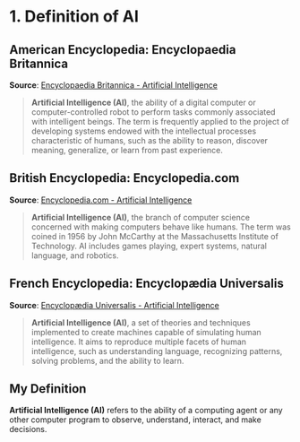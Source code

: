 # 1. Definition of AI

## American Encyclopedia: Encyclopaedia Britannica
**Source**: [Encyclopaedia Britannica - Artificial Intelligence](https://www.britannica.com/technology/artificial-intelligence)
> **Artificial Intelligence (AI)**, the ability of a digital computer or computer-controlled robot to perform tasks commonly associated with intelligent beings. The term is frequently applied to the project of developing systems endowed with the intellectual processes characteristic of humans, such as the ability to reason, discover meaning, generalize, or learn from past experience.

## British Encyclopedia: Encyclopedia.com
**Source**: [Encyclopedia.com - Artificial Intelligence](https://www.encyclopedia.com/computing/news-wires-white-papers-and-books/artificial-intelligence)
> **Artificial Intelligence (AI)**, the branch of computer science concerned with making computers behave like humans. The term was coined in 1956 by John McCarthy at the Massachusetts Institute of Technology. AI includes games playing, expert systems, natural language, and robotics.

## French Encyclopedia: Encyclopædia Universalis
**Source**: [Encyclopædia Universalis - Artificial Intelligence]([https://www.universalis.fr/encyclopedie/intelligence-artificielle/](https://www.universalis.fr/index/intelligence-artificielle-ia/))
> **Artificial Intelligence (AI)**, a set of theories and techniques implemented to create machines capable of simulating human intelligence. It aims to reproduce multiple facets of human intelligence, such as understanding language, recognizing patterns, solving problems, and the ability to learn.

## My Definition
**Artificial Intelligence (AI)** refers to the ability of a computing agent or any other computer program to observe, understand, interact, and make decisions.
